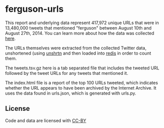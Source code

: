 # ferguson-urls 

This report and underlying data represent 417,972 unique URLs that were in 
13,480,000 tweets that mentioned "ferguson" between August 10th and August
27th, 2014. You can learn more about how the data was collected 
[here](http://inkdroid.org/journal/2014/08/30/a-ferguson-twitter-archive/).

The URLs themselves were extracted from the collected Twitter data, unshortened
(using [unshrtn](http://github.com/edsu/unshrtn) and then loaded into 
[redis](http://redis.io) in order to count them.

The tweets.tsv.gz here is a tab separated file that includes the tweeted 
URL followed by the tweet URLs for any tweets that mentioned it.

The index.html file is a report of the top 100 URLs tweeted, which indicates
whether the URL appears to have been archived by the Internet Archive. It uses
the data found in urls.json, which is generated with urls.py.

## License

Code and data are licensed with [CC-BY](https://creativecommons.org/licenses/by/2.0/)


